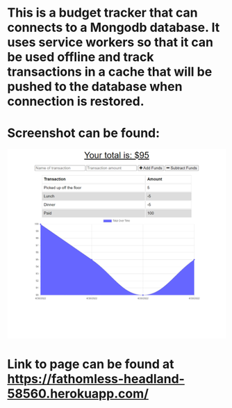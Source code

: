 # This is a budget tracker that can connects to a Mongodb database.  It uses service workers so that it can be used offline and track transactions in a cache that will be pushed to the database when connection is restored.

# Screenshot can be found:
![Screenshot](/Screenshot.png)

# Link to page can be found at https://fathomless-headland-58560.herokuapp.com/